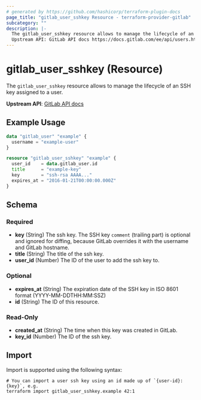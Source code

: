 ```yaml
---
# generated by https://github.com/hashicorp/terraform-plugin-docs
page_title: "gitlab_user_sshkey Resource - terraform-provider-gitlab"
subcategory: ""
description: |-
  The gitlab_user_sshkey resource allows to manage the lifecycle of an SSH key assigned to a user.
  Upstream API: GitLab API docs https://docs.gitlab.com/ee/api/users.html#single-ssh-key
---
```


# gitlab_user_sshkey (Resource)

The `gitlab_user_sshkey` resource allows to manage the lifecycle of an SSH key assigned to a user.

**Upstream API**: [GitLab API docs](https://docs.gitlab.com/ee/api/users.html#single-ssh-key)

## Example Usage

```terraform
data "gitlab_user" "example" {
  username = "example-user"
}

resource "gitlab_user_sshkey" "example" {
  user_id    = data.gitlab_user.id
  title      = "example-key"
  key        = "ssh-rsa AAAA..."
  expires_at = "2016-01-21T00:00:00.000Z"
}
```

<!-- schema generated by tfplugindocs -->
## Schema

### Required

- **key** (String) The ssh key. The SSH key `comment` (trailing part) is optional and ignored for diffing, because GitLab overrides it with the username and GitLab hostname.
- **title** (String) The title of the ssh key.
- **user_id** (Number) The ID of the user to add the ssh key to.

### Optional

- **expires_at** (String) The expiration date of the SSH key in ISO 8601 format (YYYY-MM-DDTHH:MM:SSZ)
- **id** (String) The ID of this resource.

### Read-Only

- **created_at** (String) The time when this key was created in GitLab.
- **key_id** (Number) The ID of the ssh key.

## Import

Import is supported using the following syntax:

```shell
# You can import a user ssh key using an id made up of `{user-id}:{key}`, e.g.
terraform import gitlab_user_sshkey.example 42:1
```
